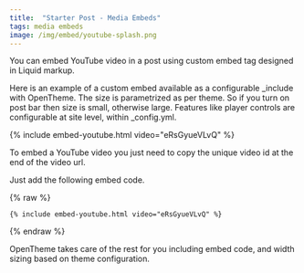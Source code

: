 ```yaml
---
title:  "Starter Post - Media Embeds"      
tags: media embeds    
image: /img/embed/youtube-splash.png
---
```


You can embed YouTube video in a post using custom embed tag designed in Liquid markup.

Here is an example of a custom embed available as a configurable _include with OpenTheme.
The size is parametrized as per theme. So if you turn on post bar then size is small, otherwise large. 
Features like player controls are configurable at site level, within _config.yml.

{% include embed-youtube.html video="eRsGyueVLvQ" %}

To embed a YouTube video you just need to copy the unique video id at the end of the video url.

Just add the following embed code.

{% raw  %}
```
{% include embed-youtube.html video="eRsGyueVLvQ" %}
```
{% endraw %}


OpenTheme takes care of the rest for you including embed code, and width sizing based on theme configuration.
